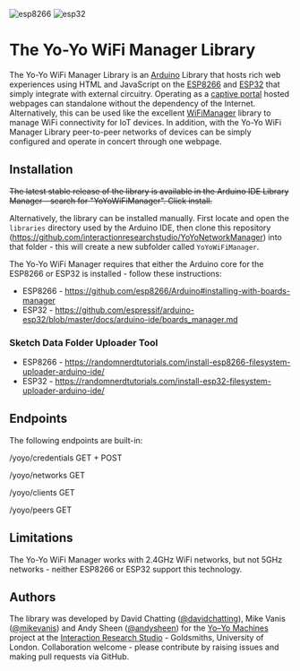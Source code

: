 ![esp8266](https://github.com/interactionresearchstudio/YoYoWiFiManager/workflows/esp8266/badge.svg)
![esp32](https://github.com/interactionresearchstudio/YoYoWiFiManager/workflows/esp32/badge.svg)
# The Yo-Yo WiFi Manager Library
The Yo-Yo WiFi Manager Library is an [Arduino](http://www.arduino.cc/download) Library that hosts rich web experiences using HTML and JavaScript on the [ESP8266](https://en.wikipedia.org/wiki/ESP8266) and [ESP32](https://en.wikipedia.org/wiki/ESP32) that simply integrate with external circuitry. Operating as a [captive portal](https://en.wikipedia.org/wiki/Captive_portal) hosted webpages can standalone without the dependency of the Internet. Alternatively, this can be used like the excellent [WiFiManager](https://github.com/tzapu/WiFiManager) library to manage WiFi connectivity for IoT devices. In addition, with the Yo-Yo WiFi Manager Library peer-to-peer networks of devices can be simply configured and operate in concert through one webpage.

## Installation

~~The latest stable release of the library is available in the Arduino IDE Library Manager - search for "YoYoWiFiManager". Click install.~~

Alternatively, the library can be installed manually. First locate and open the `libraries` directory used by the Arduino IDE, then clone this repository (https://github.com/interactionresearchstudio/YoYoNetworkManager) into that folder - this will create a new subfolder called `YoYoWiFiManager`.

The Yo-Yo WiFi Manager requires that either the Arduino core for the ESP8266 or ESP32 is installed - follow these instructions:

* ESP8266 - https://github.com/esp8266/Arduino#installing-with-boards-manager
* ESP32 - https://github.com/espressif/arduino-esp32/blob/master/docs/arduino-ide/boards_manager.md

### Sketch Data Folder Uploader Tool
* ESP8266 - https://randomnerdtutorials.com/install-esp8266-filesystem-uploader-arduino-ide/
* ESP32 - https://randomnerdtutorials.com/install-esp32-filesystem-uploader-arduino-ide/

## Endpoints
The following endpoints are built-in:

/yoyo/credentials GET + POST

/yoyo/networks GET

/yoyo/clients GET

/yoyo/peers GET

## Limitations
The Yo-Yo WiFi Manager works with 2.4GHz WiFi networks, but not 5GHz networks - neither ESP8266 or ESP32 support this technology.

## Authors
The library was developed by David Chatting ([@davidchatting](https://github.com/davidchatting)), Mike Vanis ([@mikevanis](https://github.com/mikevanis)) and Andy Sheen ([@andysheen](https://github.com/andysheen)) for the [Yo–Yo Machines](https://www.yoyomachines.io/) project at the [Interaction Research Studio](https://github.com/interactionresearchstudio) - Goldsmiths, University of London. Collaboration welcome - please contribute by raising issues and making pull requests via GitHub.
